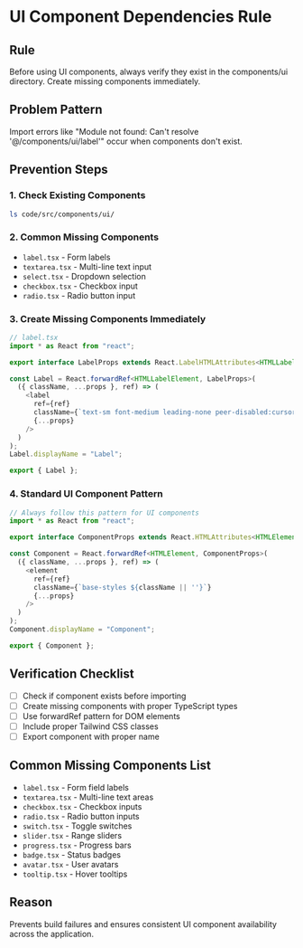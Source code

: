 # UI Component Dependencies Rule

## Rule
Before using UI components, always verify they exist in the components/ui directory. Create missing components immediately.

## Problem Pattern
Import errors like "Module not found: Can't resolve '@/components/ui/label'" occur when components don't exist.

## Prevention Steps

### 1. Check Existing Components
```bash
ls code/src/components/ui/
```

### 2. Common Missing Components
- `label.tsx` - Form labels
- `textarea.tsx` - Multi-line text input
- `select.tsx` - Dropdown selection
- `checkbox.tsx` - Checkbox input
- `radio.tsx` - Radio button input

### 3. Create Missing Components Immediately
```typescript
// label.tsx
import * as React from "react";

export interface LabelProps extends React.LabelHTMLAttributes<HTMLLabelElement> {}

const Label = React.forwardRef<HTMLLabelElement, LabelProps>(
  ({ className, ...props }, ref) => (
    <label
      ref={ref}
      className={`text-sm font-medium leading-none peer-disabled:cursor-not-allowed peer-disabled:opacity-70 ${className || ''}`}
      {...props}
    />
  )
);
Label.displayName = "Label";

export { Label };
```

### 4. Standard UI Component Pattern
```typescript
// Always follow this pattern for UI components
import * as React from "react";

export interface ComponentProps extends React.HTMLAttributes<HTMLElement> {}

const Component = React.forwardRef<HTMLElement, ComponentProps>(
  ({ className, ...props }, ref) => (
    <element
      ref={ref}
      className={`base-styles ${className || ''}`}
      {...props}
    />
  )
);
Component.displayName = "Component";

export { Component };
```

## Verification Checklist
- [ ] Check if component exists before importing
- [ ] Create missing components with proper TypeScript types
- [ ] Use forwardRef pattern for DOM elements
- [ ] Include proper Tailwind CSS classes
- [ ] Export component with proper name

## Common Missing Components List
- `label.tsx` - Form field labels
- `textarea.tsx` - Multi-line text areas
- `checkbox.tsx` - Checkbox inputs
- `radio.tsx` - Radio button inputs
- `switch.tsx` - Toggle switches
- `slider.tsx` - Range sliders
- `progress.tsx` - Progress bars
- `badge.tsx` - Status badges
- `avatar.tsx` - User avatars
- `tooltip.tsx` - Hover tooltips

## Reason
Prevents build failures and ensures consistent UI component availability across the application.